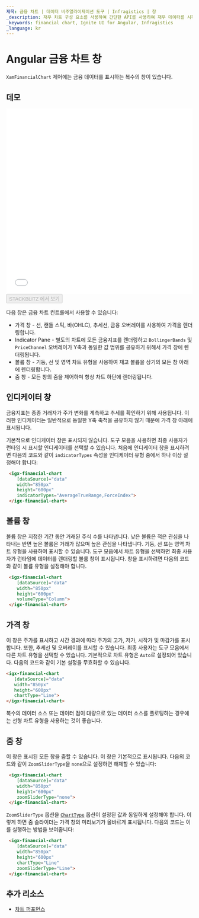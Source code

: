 ```yaml
---
제목: 금융 차트 | 데이터 비주얼라이제이션 도구 | Infragistics | 창
_description: 재무 차트 구성 요소를 사용하여 간단한 API를 사용하여 재무 데이터를 시각화하십시오. 자세한 정보는 데모, 종속성, 사용법 및 도구 모음을보십시오.
_keywords: financial chart, Ignite UI for Angular, Infragistics
_language: kr
---
```


# Angular 금융 차트 창

`XamFinancialChart` 제어에는 금융 데이터를 표시하는 복수의 창이 있습니다.

## 데모

<div class="sample-container loading" style="height: 500px">
    <iframe id="financial-chart-panes-iframe" src='{environment:dvDemosBaseUrl}/charts/financial-chart-panes' width="100%" height="100%" seamless frameBorder="0" onload="onXPlatSampleIframeContentLoaded(this);"></iframe>
</div>
<div>
    <button data-localize="stackblitz" disabled class="stackblitz-btn"   data-iframe-id="financial-chart-panes-iframe" data-demos-base-url="{environment:dvDemosBaseUrl}">STACKBLITZ 에서 보기
    </button>


</div>

<div class="divider--half"></div>

다음 창은 금융 차트 컨트롤에서 사용할 수 있습니다:

-   가격 창 - 선, 캔들 스틱, 바(OHLC), 추세선, 금융 오버레이를 사용하여 가격을 렌더링합니다.
-   Indicator Pane - 별도의 차트에 모든 금융지표를 렌더링하고 `BollingerBands` 및 `PriceChannel` 오버레이가 Y축과 동일한 값 범위를 공유하기 위해서 가격 창에 렌더링됩니다.
-   볼륨 창 - 기둥, 선 및 영역 차트 유형을 사용하여 재고 볼륨을 상기의 모든 창 아래에 렌더링합니다.
-   줌 창 - 모든 창의 줌을 제어하며 항상 차트 하단에 렌더링됩니다.

## 인디케이터 창

금융지표는 종종 거래자가 주가 변화를 계측하고 추세를 확인하기 위해 사용됩니다. 이러한 인디케이터는 일반적으로 동일한 Y축 축척을 공유하지 않기 때문에 가격 창 아래에 표시됩니다.

기본적으로 인디케이터 창은 표시되지 않습니다. 도구 모음을 사용하면 최종 사용자가 런타임 시 표시할 인디케이터를 선택할 수 있습니다.
처음에 인디케이터 창을 표시하려면 다음의 코드와 같이 `indicatorTypes` 속성을 인디케이터 유형 중에서 하나 이상 설정해야 합니다:

```html
 <igx-financial-chart
    [dataSource]="data"
    width="850px"
    height="600px"
    indicatorTypes="AverageTrueRange,ForceIndex">
 </igx-financial-chart>
```

## 볼륨 창

볼륨 창은 지정한 기간 동안 거래된 주식 수를 나타냅니다. 낮은 볼륨은 적은 관심을 나타내는 반면 높은 볼륨은 거래가 많으며 높은 관심을 나타냅니다.  기둥, 선 또는 영역 차트 유형을 사용하여 표시할 수 있습니다. 도구 모음에서 차트 유형을 선택하면 최종 사용자가 런타임에 데이터를 렌더링할 볼륨 창이 표시됩니다. 창을 표시하려면 다음의 코드와 같이 볼륨 유형을 설정해야 합니다.

```html
 <igx-financial-chart
    [dataSource]="data"
    width="850px"
    height="600px"
    volumeType="Column">
 </igx-financial-chart>
```

## 가격 창

이 창은 주가를 표시하고 시간 경과에 따라 주가의 고가, 저가, 시작가 및 마감가를 표시합니다. 또한, 추세선 및 오버레이를 표시할 수 있습니다. 최종 사용자는 도구 모음에서 다른 차트 유형을 선택할 수 있습니다. 기본적으로 차트 유형은 `Auto`로 설정되어 있습니다. 다음의 코드와 같이 기본 설정을 무효화할 수 있습니다.

```html
<igx-financial-chart
   [dataSource]="data"
   width="850px"
   height="600px"
   chartType="Line">
</igx-financial-chart>
```

복수의 데이터 소스 또는 데이터 점이 대량으로 있는 데이터 소스를 플로팅하는 경우에는 선형 차트 유형을 사용하는 것이 좋습니다.

## 줌 창

이 창은 표시된 모든 창을 줌할 수 있습니다. 이 창은 기본적으로 표시됩니다. 다음의 코드와 같이 `ZoomSliderType`을 `none`으로 설정하면 해제할 수 있습니다:

```html
 <igx-financial-chart
    [dataSource]="data"
    width="850px"
    height="600px"
    zoomSliderType="none">
 </igx-financial-chart>
```

`ZoomSliderType` 옵션을 [`ChartType`]({environment:dvApiBaseUrl}/products/ignite-ui-angular/api/docs/typescript/latest/enums/charttype.html) 옵션이 설정된 값과 동일하게 설정해야 합니다. 이렇게 하면 줌 슬라이더는 가격 창의 미리보기가 올바르게 표시됩니다. 다음의 코드는 이를 실행하는 방법을 보여줍니다:

```html
 <igx-financial-chart
    [dataSource]="data"
    width="850px"
    height="600px"
    chartType="Line"
    zoomSliderType="Line">
 </igx-financial-chart>
```

<div class="divider--half"></div>

## 추가 리소스

<div class="divider--half"></div>

-   [차트 퍼포먼스](financial-chart-performance.md)
